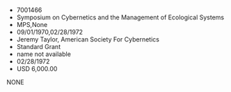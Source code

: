 * 7001466
* Symposium on Cybernetics and the Management of    Ecological Systems
* MPS,None
* 09/01/1970,02/28/1972
* Jeremy Taylor, American Society For Cybernetics
* Standard Grant
*   name not available
* 02/28/1972
* USD 6,000.00

NONE